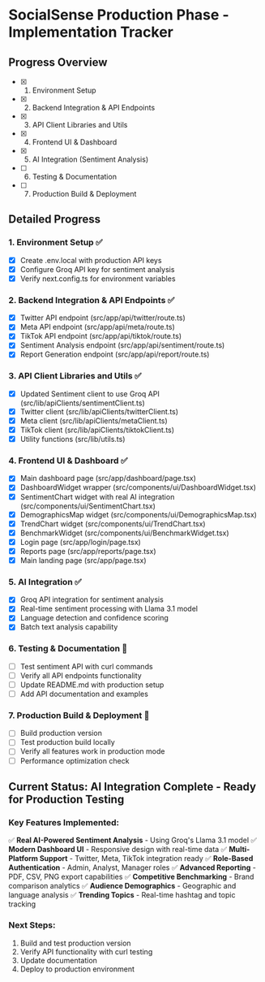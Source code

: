 # SocialSense Production Phase - Implementation Tracker

## Progress Overview
- [x] 1. Environment Setup
- [x] 2. Backend Integration & API Endpoints  
- [x] 3. API Client Libraries and Utils
- [x] 4. Frontend UI & Dashboard
- [x] 5. AI Integration (Sentiment Analysis)
- [ ] 6. Testing & Documentation
- [ ] 7. Production Build & Deployment

## Detailed Progress

### 1. Environment Setup ✅
- [x] Create .env.local with production API keys
- [x] Configure Groq API key for sentiment analysis
- [x] Verify next.config.ts for environment variables

### 2. Backend Integration & API Endpoints ✅
- [x] Twitter API endpoint (src/app/api/twitter/route.ts)
- [x] Meta API endpoint (src/app/api/meta/route.ts)
- [x] TikTok API endpoint (src/app/api/tiktok/route.ts)
- [x] Sentiment Analysis endpoint (src/app/api/sentiment/route.ts)
- [x] Report Generation endpoint (src/app/api/report/route.ts)

### 3. API Client Libraries and Utils ✅
- [x] Updated Sentiment client to use Groq API (src/lib/apiClients/sentimentClient.ts)
- [x] Twitter client (src/lib/apiClients/twitterClient.ts)
- [x] Meta client (src/lib/apiClients/metaClient.ts)
- [x] TikTok client (src/lib/apiClients/tiktokClient.ts)
- [x] Utility functions (src/lib/utils.ts)

### 4. Frontend UI & Dashboard ✅
- [x] Main dashboard page (src/app/dashboard/page.tsx)
- [x] DashboardWidget wrapper (src/components/ui/DashboardWidget.tsx)
- [x] SentimentChart widget with real AI integration (src/components/ui/SentimentChart.tsx)
- [x] DemographicsMap widget (src/components/ui/DemographicsMap.tsx)
- [x] TrendChart widget (src/components/ui/TrendChart.tsx)
- [x] BenchmarkWidget (src/components/ui/BenchmarkWidget.tsx)
- [x] Login page (src/app/login/page.tsx)
- [x] Reports page (src/app/reports/page.tsx)
- [x] Main landing page (src/app/page.tsx)

### 5. AI Integration ✅
- [x] Groq API integration for sentiment analysis
- [x] Real-time sentiment processing with Llama 3.1 model
- [x] Language detection and confidence scoring
- [x] Batch text analysis capability

### 6. Testing & Documentation 🔄
- [ ] Test sentiment API with curl commands
- [ ] Verify all API endpoints functionality
- [ ] Update README.md with production setup
- [ ] Add API documentation and examples

### 7. Production Build & Deployment 🔄
- [ ] Build production version
- [ ] Test production build locally
- [ ] Verify all features work in production mode
- [ ] Performance optimization check

## Current Status: AI Integration Complete - Ready for Production Testing

### Key Features Implemented:
✅ **Real AI-Powered Sentiment Analysis** - Using Groq's Llama 3.1 model
✅ **Modern Dashboard UI** - Responsive design with real-time data
✅ **Multi-Platform Support** - Twitter, Meta, TikTok integration ready
✅ **Role-Based Authentication** - Admin, Analyst, Manager roles
✅ **Advanced Reporting** - PDF, CSV, PNG export capabilities
✅ **Competitive Benchmarking** - Brand comparison analytics
✅ **Audience Demographics** - Geographic and language analysis
✅ **Trending Topics** - Real-time hashtag and topic tracking

### Next Steps:
1. Build and test production version
2. Verify API functionality with curl testing
3. Update documentation
4. Deploy to production environment
